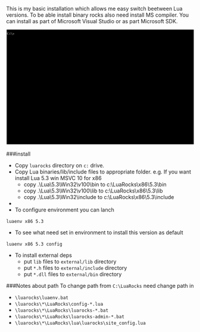This is my basic installation which allows me easy switch beetween Lua versions.
To be able install binary rocks also need install MS compiler.
You can install as part of Microsoft Visual Studio or as part Microsoft SDK.

![Screenshot](image/luaver.gif)

###install
 * Copy `luarocks` directory on `c:` drive.
 * Copy Lua binaries/lib/include files to appropriate folder.
    e.g. If you want install Lua 5.3 win MSVC 10 for x86
     - copy .\Lua\5.3\Win32\v100\bin to c:\LuaRocks\x86\5.3\bin
     - copy .\Lua\5.3\Win32\v100\lib to c:\LuaRocks\x86\5.3\lib
     - copy .\Lua\5.3\Win32\include to c:\LuaRocks\x86\5.3\include
 * 
 * To configure environment you can lanch 
  ```
  luaenv x86 5.3
  ```
 * To see what need set in environment to install this version as default
  ```
  luaenv x86 5.3 config
  ```
 * To install external deps
   - put `lib` files to `external/lib` directory
   - put `*.h` files to `external/include` directory
   - put `*.dll` files to `external/bin` directory

###Notes about path
  To change path from `C:\LuaRocks` need change path in
  * `\luarocks\luaenv.bat`
  * `\luarocks\*\LuaRocks\config-*.lua`
  * `\luarocks\*\LuaRocks\luarocks-*.bat`
  * `\luarocks\*\LuaRocks\luarocks-admin-*.bat`
  * `\luarocks\*\LuaRocks\lua\luarocks\site_config.lua`
